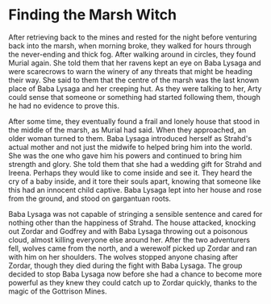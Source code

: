 # Finding the Marsh Witch

After retrieving back to the mines and rested for the night before venturing back into the marsh, when morning broke, they walked for hours through the never-ending and thick fog. After walking around in circles, they found Murial again. She told them that her ravens kept an eye on Baba Lysaga and were scarecrows to warn the winery of any threats that might be heading their way. She said to them that the centre of the marsh was the last known place of Baba Lysaga and her creeping hut. As they were talking to her, Arty could sense that someone or something had started following them, though he had no evidence to prove this.

After some time, they eventually found a frail and lonely house that stood in the middle of the marsh, as Murial had said. When they approached, an older woman turned to them. Baba Lysaga introduced herself as Strahd's actual mother and not just the midwife to helped bring him into the world. She was the one who gave him his powers and continued to bring him strength and glory. She told them that she had a wedding gift for Strahd and Ireena. Perhaps they would like to come inside and see it. They heard the cry of a baby inside, and it tore their souls apart, knowing that someone like this had an innocent child captive. Baba Lysaga lept into her house and rose from the ground, and stood on gargantuan roots.

Baba Lysaga was not capable of stringing a sensible sentence and cared for nothing other than the happiness of Strahd. The house attacked, knocking out Zordar and Godfrey and with Baba Lysaga throwing out a poisonous cloud, almost killing everyone else around her. After the two adventurers fell, wolves came from the north, and a werewolf picked up Zordar and ran with him on her shoulders. The wolves stopped anyone chasing after Zordar, though they died during the fight with Baba Lysaga. The group decided to stop Baba Lysaga now before she had a chance to become more powerful as they knew they could catch up to Zordar quickly, thanks to the magic of the Gottrison Mines.
